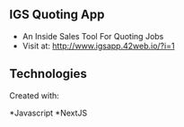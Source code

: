 ## IGS Quoting App
* An Inside Sales Tool For Quoting Jobs
* Visit at: http://www.igsapp.42web.io/?i=1


## Technologies
Created with:

*Javascript
*NextJS
